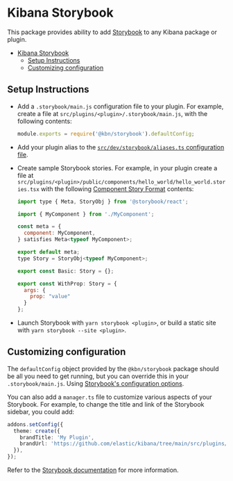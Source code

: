 # Kibana Storybook

This package provides ability to add [Storybook](https://storybook.js.org/) to any Kibana package or plugin.

- [Kibana Storybook](#kibana-storybook)
  - [Setup Instructions](#setup-instructions)
  - [Customizing configuration](#customizing-configuration)

## Setup Instructions

- Add a `.storybook/main.js` configuration file to your plugin. For example, create a file at
  `src/plugins/<plugin>/.storybook/main.js`, with the following contents:

  ```js
  module.exports = require('@kbn/storybook').defaultConfig;
  ```

- Add your plugin alias to the [`src/dev/storybook/aliases.ts` configuration file](/src/dev/storybook/aliases.ts).

- Create sample Storybook stories. For example, in your plugin create a file at
  `src/plugins/<plugin>/public/components/hello_world/hello_world.stories.tsx` with
  the following [Component Story Format](https://storybook.js.org/docs/api/csf) contents:

  ```jsx
  import type { Meta, StoryObj } from '@storybook/react';

  import { MyComponent } from './MyComponent';

  const meta = {
    component: MyComponent,
  } satisfies Meta<typeof MyComponent>;

  export default meta;
  type Story = StoryObj<typeof MyComponent>;

  export const Basic: Story = {};

  export const WithProp: Story = {
    args: {
      prop: "value"
    }
  };
  ```

- Launch Storybook with `yarn storybook <plugin>`, or build a static site with `yarn storybook --site <plugin>`.

## Customizing configuration

The `defaultConfig` object provided by the `@kbn/storybook` package should be all you need to get running, but you can
override this in your `.storybook/main.js`. Using [Storybook's configuration options](https://storybook.js.org/docs/configure).

You can also add a `manager.ts` file to customize various aspects of your Storybook. For example, to change the title and link of the Storybook sidebar, you could add:

```ts
addons.setConfig({
  theme: create({
    brandTitle: 'My Plugin',
    brandUrl: 'https://github.com/elastic/kibana/tree/main/src/plugins/my_plugin',
  }),
});
```

Refer to the [Storybook documentation](https://storybook.js.org/docs/configure/user-interface/features-and-behavior) for more information.
